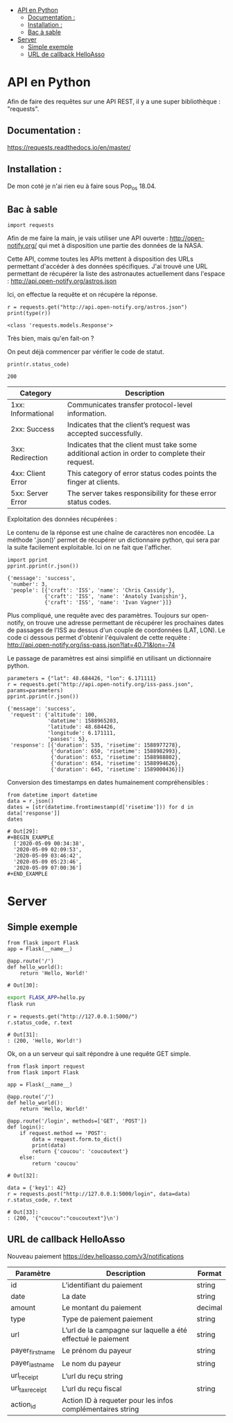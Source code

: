 - [API en Python](#org7c940d3)
  - [Documentation :](#org0007a1d)
  - [Installation :](#org1bfe551)
  - [Bac à sable](#org97e6f38)
- [Server](#orgbb2f3ad)
  - [Simple exemple](#org3c23ac8)
  - [URL de callback HelloAsso](#org1c9296b)


<a id="org7c940d3"></a>

# API en Python

Afin de faire des requêtes sur une API REST, il y a une super bibliothèque : "requests".


<a id="org0007a1d"></a>

## Documentation :

<https://requests.readthedocs.io/en/master/>


<a id="org1bfe551"></a>

## Installation :

De mon coté je n'ai rien eu à faire sous Pop<sub>os</sub> 18.04.


<a id="org97e6f38"></a>

## Bac à sable

```ipython
import requests
```

Afin de me faire la main, je vais utiliser une API ouverte : <http://open-notify.org/> qui met à disposition une partie des données de la NASA.

Cette API, comme toutes les APIs mettent à disposition des URLs permettant d'accéder à des données spécifiques. J'ai trouvé une URL permettant de récupérer la liste des astronautes actuellement dans l'espace : <http://api.open-notify.org/astros.json>

Ici, on effectue la requête et on récupère la réponse.

```ipython
r = requests.get("http://api.open-notify.org/astros.json")
print(type(r))
```

    <class 'requests.models.Response'>

Très bien, mais qu'en fait-on ?

On peut déjà commencer par vérifier le code de statut.

```ipython
print(r.status_code)
```

    200

| Category           | Description                                                                                    |
|------------------ |---------------------------------------------------------------------------------------------- |
| 1xx: Informational | Communicates transfer protocol-level information.                                              |
| 2xx: Success       | Indicates that the client’s request was accepted successfully.                                 |
| 3xx: Redirection   | Indicates that the client must take some additional action in order to complete their request. |
| 4xx: Client Error  | This category of error status codes points the finger at clients.                              |
| 5xx: Server Error  | The server takes responsibility for these error status codes.                                  |

Exploitation des données récupérées :

Le contenu de la réponse est une chaîne de caractères non encodée. La méthode '.json()' permet de récupérer un dictionnaire python, qui sera par la suite facilement exploitable. Ici on ne fait que l'afficher.

```ipython
import pprint
pprint.pprint(r.json())
```

    {'message': 'success',
     'number': 3,
     'people': [{'craft': 'ISS', 'name': 'Chris Cassidy'},
                {'craft': 'ISS', 'name': 'Anatoly Ivanishin'},
                {'craft': 'ISS', 'name': 'Ivan Vagner'}]}

Plus compliqué, une requête avec des paramètres. Toujours sur open-notify, on trouve une adresse permettant de récupérer les prochaines dates de passages de l'ISS au dessus d'un couple de coordonnées (LAT, LON). Le code ci dessous permet d'obtenir l'équivalent de cette requête : <http://api.open-notify.org/iss-pass.json?lat=40.71&lon=-74>

Le passage de paramètres est ainsi simplifié en utilisant un dictionnaire python.

```ipython
parameters = {"lat": 48.684426, "lon": 6.171111}
r = requests.get("http://api.open-notify.org/iss-pass.json", params=parameters)
pprint.pprint(r.json())
```

    {'message': 'success',
     'request': {'altitude': 100,
                 'datetime': 1588965203,
                 'latitude': 48.684426,
                 'longitude': 6.171111,
                 'passes': 5},
     'response': [{'duration': 535, 'risetime': 1588977278},
                  {'duration': 650, 'risetime': 1588982993},
                  {'duration': 653, 'risetime': 1588988802},
                  {'duration': 654, 'risetime': 1588994626},
                  {'duration': 645, 'risetime': 1589000436}]}

Conversion des timestamps en dates humainement compréhensibles :

```ipython
from datetime import datetime
data = r.json()
dates = [str(datetime.fromtimestamp(d['risetime'])) for d in data['response']]
dates
```

    # Out[29]:
    #+BEGIN_EXAMPLE
      ['2020-05-09 00:34:38',
      '2020-05-09 02:09:53',
      '2020-05-09 03:46:42',
      '2020-05-09 05:23:46',
      '2020-05-09 07:00:36']
    #+END_EXAMPLE


<a id="orgbb2f3ad"></a>

# Server


<a id="org3c23ac8"></a>

## Simple exemple

```ipython
from flask import Flask
app = Flask(__name__)

@app.route('/')
def hello_world():
    return 'Hello, World!'
```

    # Out[30]:

```bash
export FLASK_APP=hello.py
flask run
```

```ipython
r = requests.get("http://127.0.0.1:5000/")
r.status_code, r.text
```

    # Out[31]:
    : (200, 'Hello, World!')

Ok, on a un serveur qui sait répondre à une requête GET simple.

```ipython
from flask import request
from flask import Flask

app = Flask(__name__)

@app.route('/')
def hello_world():
    return 'Hello, World!'

@app.route('/login', methods=['GET', 'POST'])
def login():
    if request.method == 'POST':
        data = request.form.to_dict()
        print(data)
        return {'coucou': 'coucoutext'}
    else:
        return 'coucou'
```

    # Out[32]:

```ipython
data = {'key1': 42}
r = requests.post("http://127.0.0.1:5000/login", data=data)
r.status_code, r.text
```

    # Out[33]:
    : (200, '{"coucou":"coucoutext"}\n')


<a id="org1c9296b"></a>

## URL de callback HelloAsso

Nouveau paiement <https://dev.helloasso.com/v3/notifications>

| Paramètre                            | Description                                                  | Format  |
|------------------------------------ |------------------------------------------------------------ |------- |
| id                                   | L’identifiant du paiement                                    | string  |
| date                                 | La date                                                      | string  |
| amount                               | Le montant du paiement                                       | decimal |
| type                                 | Type de paiement paiement                                    | string  |
| url                                  | L’url de la campagne sur laquelle a été effectué le paiement | string  |
| payer<sub>first</sub><sub>name</sub> | Le prénom du payeur                                          | string  |
| payer<sub>last</sub><sub>name</sub>  | Le nom du payeur                                             | string  |
| url<sub>receipt</sub>                | L’url du reçu 	string                                 |         |
| url<sub>tax</sub><sub>receipt</sub>  | L’url du reçu fiscal                                         | string  |
| action<sub>id</sub>                  | Action ID à requeter pour les infos complémentaires 	string |         |
